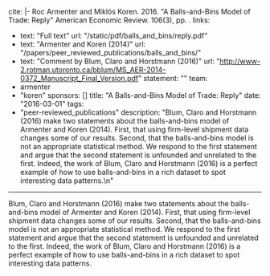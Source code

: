 cite: |-
  Roc Armenter and Miklós Koren. 2016. "A Balls-and-Bins Model of Trade: Reply" American Economic Review. 106(3), pp. .
links:
  - text: "Full text"
    url: "/static/pdf/balls_and_bins/reply.pdf"
  - text: "Armenter and Koren (2014)"
    url: "/papers/peer_reviewed_publications/balls_and_bins/"
  - text: "Comment by Blum, Claro and Horstmann (2016)"
    url: "http://www-2.rotman.utoronto.ca/bblum/MS_AER-2014-0372_Manuscript_Final_Version.pdf"
statement: ""
team:
  - armenter
  - "koren"
sponsors: []
title: "A Balls-and-Bins Model of Trade: Reply"
date: "2016-03-01"
tags:
  - "peer-reviewed_publications"
description: "Blum, Claro and Horstmann (2016) make two statements about the balls-and-bins model of Armenter and Koren (2014). First, that using firm-level shipment data changes some of our results. Second, that the balls-and-bins model is not an appropriate statistical method. We respond to the first statement and argue that the second statement is unfounded and unrelated to the first. Indeed, the work of Blum, Claro and Horstmann (2016) is a perfect example of how to use balls-and-bins in a rich dataset to spot interesting data patterns.\n"

---

Blum, Claro and Horstmann (2016) make two statements about the balls-and-bins model of Armenter and Koren (2014). First, that using firm-level shipment data changes some of our results. Second, that the balls-and-bins model is not an appropriate statistical method. We respond to the first statement and argue that the second statement is unfounded and unrelated to the first. Indeed, the work of Blum, Claro and Horstmann (2016) is a perfect example of how to use balls-and-bins in a rich dataset to spot interesting data patterns.

